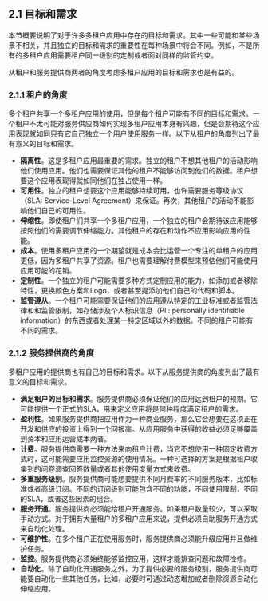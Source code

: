 ## 2.1 目标和需求

本节概要说明了对于许多多租户应用中存在的目标和需求。其中一些可能和某些场景不相关，并且独立的目标和需求的重要性在每种场景中将会不同。例如，不是所有的多租户应用需要租户同一级别的定制或者面对同样的监管约束。

从租户和服务提供商两者的角度考虑多租户应用的目标和需求也是有益的。

### 2.1.1 租户的角度

多个租户共享一个多租户应用的使用，但是每个租户可能有不同的目标和需求。一个租户不太可能对服务供应商如何实现多租户应用本身有兴趣，但是会期待这个应用表现就如同只有它自己独立一个用户使用服务一样。以下从租户的角度列出了最有意义的目标和需求。

* **隔离性**。这是多租户应用最重要的需求。独立的租户不想其他租户的活动影响他们使用应用。他们也需要保证其他的租户不能够访问到他们的数据。租户想要这个应用表现得就如同他们在独占使用一样。
* **可用性**。独立的租户想要这个应用能够持续可用，也许需要服务等级协议（SLA: Service-Level Agreement）来保证。再次，其他租户的活动不能影响他们自己的可用性。
* **伸缩性**。即使租户们共享一个多租户应用，一个独立的租户会期待该应用能够按照他们的需要调节伸缩能力。其他租户的存在和动作不应用影响应用的性能。
* **成本**。使用多租户应用的一个期望就是成本会比运营一个专注的单租户的应用更低，因为多租户共享了资源。租户也需要理解付费模型来预估他们可能使用应用可能的花销。
* **定制性**。一个独立的租户可能需要多种方式定制应用的能力，如添加或者移除特性，更换颜色方案和Logo，或者甚至提添加他们自己的代码和脚本。
* **监管遵从**。一个租户可能需要保证他们的应用遵从特定的工业标准或者监管法律和和监管限制，如存储涉及个人标识信息（PII: personally identifiable information）的东西或者处理某一特定区域以外的数据。不同的租户可能有不同的需求。

### 2.1.2 服务提供商的角度

多租户应用的提供商也有自己的目标和需求。以下从服务提供商的角度列出了最有意义的目标和需求。

* **满足租户的目标和需求**。服务提供商必须保证他们的应用达到租户的预期。它可能提供一个正式的SLA，用来定义应用将是何种程度满足租户的需求。
* **盈利性**。如果服务提供商把应用作为一种商业服务，那么它会想要在这项正在开发和供应的投资上得到一个回报率。从应用服务中获得的收益必须足够覆盖到资本和应用运营成本两者。
* **计费**。服务提供商需要一种方法来向租户计费，当它不想使用一种固定收费方式时，这可能需要应用监控资源的使用情况。一种可选择的方案是根据租户收集到的问卷调查回答数量或者其他使用度量方式来收费。
* **多重服务级别**。服务提供商可能想要提供不同月费率的不同服务版本，比如标准或者高级订阅。不同的订阅级别可能包含不同的功能，不同使用限制，不同的SLA，或者这些因素的组合。
* **服务开通**。服务提供商必须能给租户开通服务。如果租户数量较少，可以采取手动方式。对于拥有大量租户的多租户应用来说，提供必须自助服务开通方式来自动化处理。
* **可维护性**。在多个租户正在使用服务时，服务提供商必须能升级应用并且做维护任务。
* **监控**。服务提供商必须始终能够监控应用，这样才能排查问题和故障检修。
* **自动化**。除了自动化开通服务之外，为了提供必要的服务级别，服务提供商可能要自动化一些其他任务，比如，必要时可通过动态增加或者删除资源自动化伸缩应用。

